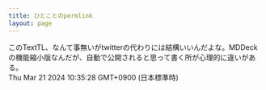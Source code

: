 ```yaml
---
title: ひとことのpermlink
layout: page
---
```

<div class="box" dt="1710984928646">
  このTextTL、なんて事無いがtwitterの代わりには結構いいんだよな。MDDeckの機能縮小版なんだが、自動で公開されると思って書く所が心理的に違いがある。
  <div class="content is-small">Thu Mar 21 2024 10:35:28 GMT+0900 (日本標準時)</div>
</div>